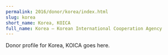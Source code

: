 ```yaml
---
permalink: 2016/donor/korea/index.html
slug: korea
short_name: Korea, KOICA
full_name: Korea – Korean International Cooperation Agency
---
```


Donor profile for Korea, KOICA goes here.
